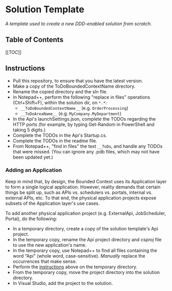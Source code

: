# Solution Template

_A template used to create a new DDD-enabled solution from scratch._

## Table of Contents

[[_TOC_]]

## Instructions

- Pull this repository, to ensure that you have the latest version.
- Make a copy of the ToDoBoundedContextName directory.
- Rename the copied directory and the sln file.
- In Notepad++, perform the following "replace in files" operations (Ctrl+Shift+F), within the solution dir, on `*.*`:
	- `__ToDoBoundedContextName__` (e.g. `OrderProcessing`)
	- `__ToDoAreaName__` (e.g. `MyCompany.MyDepartment`)
- In the Api's launchSettings.json, complete the TODOs regarding the HTTP ports (for example, by typing Get-Random in PowerShell and taking 5 digits.)
- Complete the TODOs in the Api's Startup.cs.
- Complete the TODOs in the readme file.
- From Notepad++, "find in files" the text `__ToDo`, and handle any TODOs that were missed. (You can ignore any .pdb files, which may not have been updated yet.)

### Adding an Application

Keep in mind that, by design, the Bounded Context uses its Application layer to form a single logical application. However, reality demands that certain things be split up, such as APIs vs. schedulers vs. portals, internal vs. external APIs, etc. To that end, the physical application projects expose subsets of the Application layer's use cases.

To add another physical application project (e.g. ExternalApi, JobScheduler, Portal), do the following:

- In a temporary directory, create a copy of the solution template's Api project.
- In the temporary copy, rename the Api project directory and csproj file to use the new application's name.
- In the temporary copy, use Notepad++ to find all files containing the word "Api" (whole word, case-sensitive). _Manually_ replace the occurrences that make sense.
- Perform the [instructions](#instructions) above on the temporary directory.
- From the temporary copy, move the project directory into the solution directory.
- In Visual Studio, add the project to the solution.
